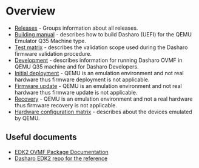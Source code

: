 # Overview

* [Releases](releases.md) - Groups information about all releases.
* [Building manual](building-manual.md) - describes how to build Dasharo
  (UEFI) for the QEMU Emulator Q35 Machine type.
* [Test matrix](test-matrix.md) - describes the validation scope used during
  the Dasharo firmware validation procedure.
* [Development](development.md) - describes information for running Dasharo
  OVMF in QEMU Q35 machine and for Dasharo Developers.
* [Initial deployment](initial-deployment.md) - QEMU is an emulation
  environment and not real hardware thus firmware deployment is not
  applicable.
* [Firmware update](firmware-update.md) - QEMU is an emulation environment and
  not real hardware thus firmware update is not applicable.
* [Recovery](recovery.md) - QEMU is an emulation environment and not a real
  hardware thus firmware recovery is not applicable.
* [Hardware configuration matrix](hardware-matrix.md) - describes about the
  devices emulated by QEMU.

## Useful documents

* [EDK2 OVMF Package Documentation](https://github.com/tianocore/edk2/blob/master/OvmfPkg/README)
* [Dasharo EDK2 repo for the reference](https://github.com/Dasharo/edk2)
